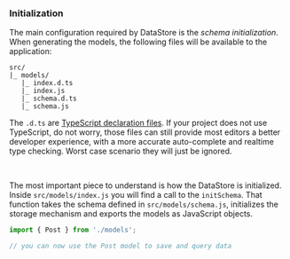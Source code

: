### Initialization

The main configuration required by DataStore is the *schema initialization*. When generating the models, the following files will be available to the application:

```
src/
|_ models/
   |_ index.d.ts
   |_ index.js
   |_ schema.d.ts
   |_ schema.js
```

<amplify-callout>

The `.d.ts` are [TypeScript declaration files](https://www.typescriptlang.org/docs/handbook/declaration-files/introduction.html). If your project does not use TypeScript, do not worry, those files can still provide most editors a better developer experience, with a more accurate auto-complete and realtime type checking. Worst case scenario they will just be ignored.

</amplify-callout>
<br>

The most important piece to understand is how the DataStore is initialized. Inside `src/models/index.js` you will find a call to the `initSchema`. That function takes the schema defined in `src/models/schema.js`, initializes the storage mechanism and exports the models as JavaScript objects.

```js
import { Post } from './models';

// you can now use the Post model to save and query data
```
